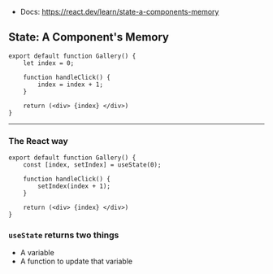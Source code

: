 - Docs: https://react.dev/learn/state-a-components-memory

## State: A Component's Memory

```tsx
export default function Gallery() {
	let index = 0;
	
	function handleClick() {
		index = index + 1;
	}
	
	return (<div> {index} </div>)
}
```

---

### The React way 
```tsx
export default function Gallery() {
	const [index, setIndex] = useState(0);

	function handleClick() {
		setIndex(index + 1);
	}
	
	return (<div> {index} </div>)
}
```

### `useState` returns two things
- A variable
- A function to update that variable